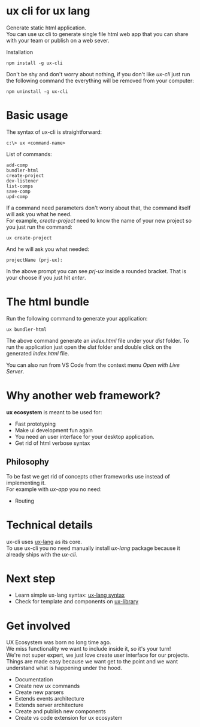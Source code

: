 # ux cli for ux lang
Generate static html application.  
You can use ux cli to generate single file html web app that you can share with your team or publish on a web sever.

Installation
```
npm install -g ux-cli
```
Don't be shy and don't worry about nothing, if you don't like *ux-cli* just run the following command the everything will be removed from your computer:

```
npm uninstall -g ux-cli
```

# Basic usage
The syntax of ux-cli is straightforward:

```
c:\> ux <command-name>
```

List of commands:

```
add-comp
bundler-html
create-project
dev-listener
list-comps
save-comp
upd-comp
```

If a command need parameters don't worry about that, the command itself will ask you what he need.  
For example, *create-project* need to know the name of your new project so you just run the command:
```
ux create-project
```
And he will ask you what needed:
```
projectName (prj-ux):
```
In the above prompt you can see *prj-ux* inside a rounded bracket. That is your choose if you just hit *enter*.



# The html bundle
Run the following command to generate your application:

```
ux bundler-html
```

The above command generate an *index.html* file under your *dist* folder. To run the application just open the *dist* folder and double click on the generated *index.html* file.  

You can also run from VS Code from the context menu *Open with Live Server*. 


# Why another web framework?
**ux ecosystem** is meant to be used for:

- Fast prototyping
- Make ui development fun again
- You need an user interface for your desktop application.
- Get rid of html verbose syntax


## Philosophy
To be fast we get rid of concepts other frameworks use instead of implementing it.  
For example with *ux-app* you no need:
- Routing


# Technical details
ux-cli uses [ux-lang](https://github.com/baudo2048/ux-lang) as its core.  
To use ux-cli you no need manually install *ux-lang* package because it already ships with the *ux-cli*. 





# Next step
- Learn simple ux-lang syntax: [ux-lang syntax](https://github.com/baudo2048/ux-lang/tree/main/doc)
- Check for template and components on [ux-library](#)

# Get involved
UX Ecosystem was born no long time ago.  
We miss functionality we want to include inside it, so it's your turn!  
We're not super expert, we just love create user interface for our projects.  
Things are made easy because we want get to the point and we want understand what is happening under the hood. 

- Documentation
- Create new ux commands
- Create new parsers
- Extends events architecture
- Extends server architecture
- Create and publish new components
- Create vs code extension for ux ecosystem
